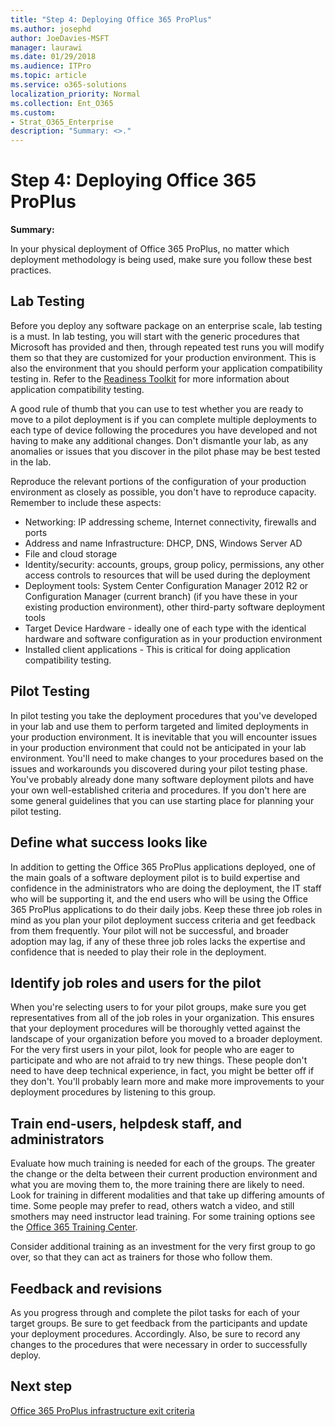 ```yaml
---
title: "Step 4: Deploying Office 365 ProPlus"
ms.author: josephd
author: JoeDavies-MSFT
manager: laurawi
ms.date: 01/29/2018
ms.audience: ITPro
ms.topic: article
ms.service: o365-solutions
localization_priority: Normal
ms.collection: Ent_O365
ms.custom:
- Strat_O365_Enterprise
description: "Summary: <>."
---
```


# Step 4: Deploying Office 365 ProPlus

**Summary:** 

In your physical deployment of Office 365 ProPlus, no matter which deployment methodology is being used, make sure you follow these best practices.

## Lab Testing

Before you deploy any software package on an enterprise scale, lab testing is a must. In lab testing, you will start with the generic procedures that Microsoft has provided and then, through repeated test runs you will modify them so that they are customized for your production environment. This is also the environment that you should perform your application compatibility testing in. Refer to the [Readiness Toolkit](https://docs.microsoft.com/DeployOffice/use-the-readiness-toolkit-to-assess-application-compatibility-for-office-365-pro) for more information about application compatibility testing.

A good rule of thumb that you can use to test whether you are ready to move to a pilot deployment is if you can complete multiple deployments to each type of device following the procedures you have developed and not having to make any additional changes. Don't dismantle your lab, as any anomalies or issues that you discover in the pilot phase may be best tested in the lab.

Reproduce the relevant portions of the configuration of your production environment as closely as possible, you don't have to reproduce capacity.  Remember to include these aspects: 
- Networking: IP addressing scheme, Internet connectivity, firewalls and ports
- Address and name Infrastructure: DHCP, DNS, Windows Server AD
- File and cloud storage
- Identity/security: accounts, groups, group policy, permissions, any other access controls to resources that will be used during the deployment
- Deployment tools: System Center Configuration Manager 2012 R2 or Configuration Manager (current branch) (if you have these in your existing production environment), other third-party software deployment tools
- Target Device Hardware - ideally one of each type with the identical hardware and software configuration as in your production environment
- Installed client applications - This is critical for doing application compatibility testing.

## Pilot Testing

In pilot testing you take the deployment procedures that you've developed in your lab and use them to perform targeted and limited deployments in your production environment. It is inevitable that you will encounter issues in your production environment that could not be anticipated in your lab environment. You'll need to make changes to your procedures based on the issues and workarounds you discovered during your pilot testing phase. You've probably already done many software deployment pilots and have your own well-established criteria and procedures. If you don't here are some general guidelines that you can use starting place for planning your pilot testing.

## Define what success looks like

In addition to getting the Office 365 ProPlus applications deployed, one of the main goals of a software deployment pilot is to build expertise and confidence in the administrators who are doing the deployment, the IT staff who will be supporting it, and the end users who will be using the Office 365 ProPlus applications to do their daily jobs. Keep these three job roles in mind as you plan your pilot deployment success criteria and get feedback from them frequently. Your pilot will not be successful, and broader adoption may lag, if any of these three job roles lacks the expertise and confidence that is needed to play their role in the deployment.

## Identify job roles and users for the pilot

When you're selecting users to for your pilot groups, make sure you get representatives from all of the job roles in your organization. This ensures that your deployment procedures will be thoroughly vetted against the landscape of your organization before you moved to a broader deployment.
For the very first users in your pilot, look for people who are eager to participate and who are not afraid to try new things. These people don't need to have deep technical experience, in fact, you might be better off if they don't. You'll probably learn more and make more improvements to your deployment procedures by listening to this group.

## Train end-users, helpdesk staff, and administrators

Evaluate how much training is needed for each of the groups. The greater the change or the delta between their current production environment and what you are moving them to, the more training there are likely to need. Look for training in different modalities and that take up differing amounts of time. Some people may prefer to read, others watch a video, and still smothers may need instructor lead training. For some training options see the [Office 365 Training Center](https://support.office.com/en-us/office-training-center).

Consider additional training as an investment for the very first group to go over, so that they can act as trainers for those who follow them.

## Feedback and revisions

As you progress through and complete the pilot tasks for each of your target groups. Be sure to get feedback from the participants and update your deployment procedures. Accordingly. Also, be sure to record any changes to the procedures that were necessary in order to successfully deploy.

## Next step

[Office 365 ProPlus infrastructure exit criteria](office365proplus-exit-criteria.md)
